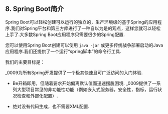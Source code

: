 ## 8. Spring Boot简介

Spring Boot可以轻松创建可以运行的独立的，生产环境级的基于Spring的应用程序.我们对Spring平台和第三方库进行了一种自以为是的观点，这样您就可以轻松上手了.大多数Spring Boot应用程序只需要很少的Spring配置.

您可以使用Spring Boot创建可以使用 `java -jar` 或更多传统战争部署启动的Java应用程序.我们还提供了一个运行“spring脚本”的命令行工具.

我们的主要目标是：

_0009为所有Spring开发提供了一个极其快速且可广泛访问的入门体验.

- Be开箱即用，但随着要求开始偏离默认值而迅速摆脱困境.
_0009提供了一系列大型项目常见的非功能性功能（例如嵌入式服务器，安全性，指标，运行状况检查和外部化配置）.

- 绝对没有代码生成，也不需要XML配置.

